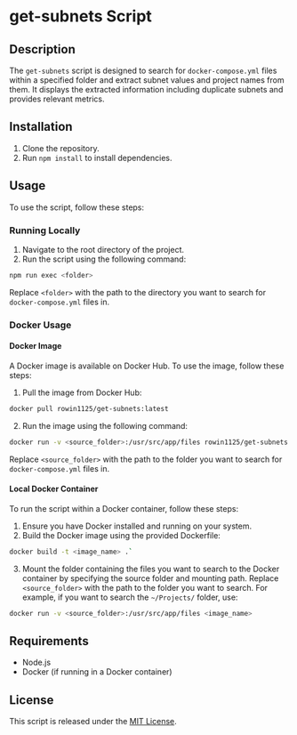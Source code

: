 # get-subnets Script

## Description
The `get-subnets` script is designed to search for `docker-compose.yml` files within a specified folder and extract subnet values and project names from them. It displays the extracted information including duplicate subnets and provides relevant metrics.

## Installation
1. Clone the repository.
2. Run `npm install` to install dependencies.

## Usage
To use the script, follow these steps:

### Running Locally
1. Navigate to the root directory of the project.
2. Run the script using the following command:

```bash
npm run exec <folder>
```

Replace `<folder>` with the path to the directory you want to search for `docker-compose.yml` files in.

### Docker Usage

#### Docker Image

A Docker image is available on Docker Hub. To use the image, follow these steps:

1. Pull the image from Docker Hub:
```bash
docker pull rowin1125/get-subnets:latest
```
2. Run the image using the following command:
```bash
docker run -v <source_folder>:/usr/src/app/files rowin1125/get-subnets:latest
```
Replace `<source_folder>` with the path to the folder you want to search for `docker-compose.yml` files in.


#### Local Docker Container
To run the script within a Docker container, follow these steps:

1. Ensure you have Docker installed and running on your system.
2. Build the Docker image using the provided Dockerfile:
```bash
docker build -t <image_name> .`
```
3. Mount the folder containing the files you want to search to the Docker container by specifying the source folder and mounting path. Replace `<source_folder>` with the path to the folder you want to search. For example, if you want to search the `~/Projects/` folder, use:
```bash
docker run -v <source_folder>:/usr/src/app/files <image_name>
```
## Requirements
- Node.js
- Docker (if running in a Docker container)

## License
This script is released under the [MIT License](LICENSE).

